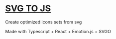 # [SVG TO JS](https://lucaslos.github.io/svg-to-js)

Create optimized icons sets from svg

Made with Typescript + React + Emotion.js + SVGO

